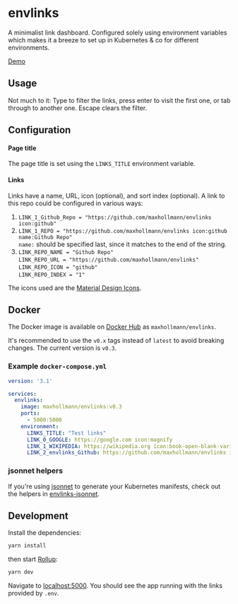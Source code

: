 # envlinks

A minimalist link dashboard. Configured solely using environment variables which makes it a breeze to set up in Kubernetes & co for different environments.

[Demo](https://envlinks-demo.vercel.app/)

## Usage

Not much to it: Type to filter the links, press enter to visit the first one, or tab through to another one. Escape clears the filter.

## Configuration

#### Page title

The page title is set using the `LINKS_TITLE` environment variable.

#### Links

Links have a name, URL, icon (optional), and sort index (optional). A link to this repo could be configured in various ways:

1. `LINK_1_Github_Repo = "https://github.com/maxhollmann/envlinks icon:github"`
1. `LINK_1_REPO = "https://github.com/maxhollmann/envlinks icon:github name:Github Repo"` \
   `name:` should be specified last, since it matches to the end of the string.
1. `LINK_REPO_NAME = "Github Repo"` \
   `LINK_REPO_URL = "https://github.com/maxhollmann/envlinks"` \
   `LINK_REPO_ICON = "github"` \
   `LINK_REPO_INDEX = "1"`

The icons used are the [Material Design Icons](https://pictogrammers.com/library/mdi/).


## Docker

The Docker image is available on [Docker Hub](https://hub.docker.com/r/maxhollmann/envlinks) as `maxhollmann/envlinks`.

It's recommended to use the `v0.x` tags instead of `latest` to avoid breaking changes. The current version is `v0.3`.

### Example `docker-compose.yml`

```yaml
version: '3.1'

services:
  envlinks:
    image: maxhollmann/envlinks:v0.3
    ports:
      - 5000:5000
    environment:
      LINKS_TITLE: "Test links"
      LINK_0_GOOGLE: https://google.com icon:magnify
      LINK_1_WIKIPEDIA: https://wikipedia.org icon:book-open-blank-variant
      LINK_2_envlinks_Github: https://github.com/maxhollmann/envlinks icon:github
```

### jsonnet helpers

If you're using [jsonnet](https://jsonnet.org/) to generate your Kubernetes manifests, check out the helpers in [envlinks-jsonnet](envlinks-jsonnet).


## Development

Install the dependencies:

```bash
yarn install
```

then start [Rollup](https://rollupjs.org):

```bash
yarn dev
```

Navigate to [localhost:5000](http://localhost:5000). You should see the app running with the links provided by `.env`.
